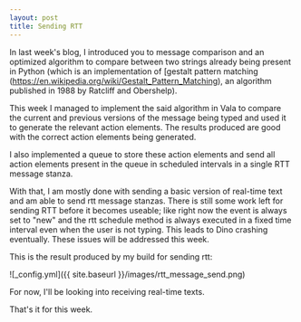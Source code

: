 ```yaml
---
layout: post
title: Sending RTT
---
```


In last week's blog, I introduced you to message comparison and an optimized algorithm to compare between two strings already being present in Python (which is an implementation of [gestalt pattern matching (https://en.wikipedia.org/wiki/Gestalt_Pattern_Matching), an algorithm published in 1988 by Ratcliff and Obershelp).

This week I managed to implement the said algorithm in Vala to compare the current and previous versions of the message being typed and used it to generate the relevant action elements. The results produced are good with the correct action elements being generated.

I also implemented a queue to store these action elements and send all action elements present in the queue in scheduled intervals in a single RTT message stanza.

With that, I am mostly done with sending a basic version of real-time text and am able to send rtt message stanzas. There is still some work left for sending RTT before it becomes useable; like right now the event is always set to "new" and the rtt schedule method is always executed in a fixed time interval even when the user is not typing. This leads to Dino crashing eventually. These issues will be addressed this week.

This is the result produced by my build for sending rtt:

![_config.yml]({{ site.baseurl }}/images/rtt_message_send.png) 

For now, I'll be looking into receiving real-time texts.

That's it for this week.

